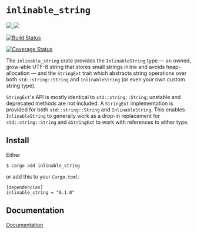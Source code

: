 # `inlinable_string`

[![](http://meritbadge.herokuapp.com/inlinable_string) ![](https://img.shields.io/crates/d/inlinable_string)](https://crates.io/crates/inlinable_string.png)

[![Build Status](https://travis-ci.org/fitzgen/inlinable_string.png?branch=master)](https://travis-ci.org/fitzgen/inlinable_string)

[![Coverage Status](https://coveralls.io/repos/fitzgen/inlinable_string/badge.svg?branch=master&service=github)](https://coveralls.io/github/fitzgen/inlinable_string?branch=master)

The `inlinable_string` crate provides the `InlinableString` type &mdash; an
owned, grow-able UTF-8 string that stores small strings inline and avoids
heap-allocation &mdash; and the `StringExt` trait which abstracts string
operations over both `std::string::String` and `InlinableString` (or even your
own custom string type).

`StringExt`'s API is mostly identical to `std::string::String`; unstable and
deprecated methods are not included. A `StringExt` implementation is provided
for both `std::string::String` and `InlinableString`. This enables
`InlinableString` to generally work as a drop-in replacement for
`std::string::String` and `&StringExt` to work with references to either type.

## Install

Either

    $ cargo add inlinable_string

or add this to your `Cargo.toml`:

    [dependencies]
    inlinable_string = "0.1.0"

## Documentation

[Documentation](http://fitzgen.github.io/inlinable_string/inlinable_string/index.html)
